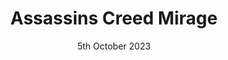 ---
layout: post
date: 5th October 2023
title: Assassins Creed Mirage
description:
developer: Ubisoft
card-image: 10
banner-image: 2
banner-offset: 95
---